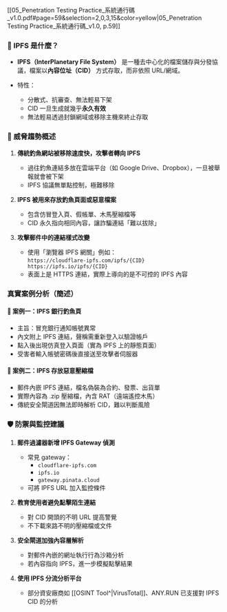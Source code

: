 [[05_Penetration Testing Practice_系統通行碼_v1.0.pdf#page=59&selection=2,0,3,15&color=yellow|05_Penetration Testing Practice_系統通行碼_v1.0, p.59]]
### 📌 IPFS 是什麼？

- **IPFS（InterPlanetary File System）** 是一種去中心化的檔案儲存與分發協議，檔案以**內容位址（CID）** 方式存取，而非依照 URL/網域。

- 特性：
    - 分散式、抗審查、無法輕易下架
    - CID 一旦生成就幾乎**永久有效**
    - 無法輕易透過封鎖網域或移除主機來終止存取

### 🚨 威脅趨勢概述

1. **傳統釣魚網站被移除速度快，攻擊者轉向 IPFS**
    - 過往釣魚連結多放在雲端平台（如 Google Drive、Dropbox），一旦被舉報就會被下架
    - IPFS 協議無單點控制，極難移除
        
2. **IPFS 被用來存放釣魚頁面或惡意檔案**
    - 包含仿冒登入頁、假帳單、木馬壓縮檔等
    - CID 永久指向相同內容，讓詐騙連結「難以拔除」
        
3. **攻擊郵件中的連結樣式改變**
    - 使用「瀏覽器 IPFS 網關」例如：   
            ```https://cloudflare-ipfs.com/ipfs/{CID}
            https://ipfs.io/ipfs/{CID}```
    - 表面上是 HTTPS 連結，實際上導向的是不可控的 IPFS 內容

### 真實案例分析（簡述）

#### 📧 案例一：IPFS 銀行釣魚頁
- 主旨：冒充銀行通知帳號異常
- 內文附上 IPFS 連結，聲稱需重新登入以驗證帳戶
- 點入後出現仿真登入頁面（實為 IPFS 上的靜態頁面）
- 受害者輸入帳號密碼後直接送至攻擊者伺服器

#### 📧 案例二：IPFS 存放惡意壓縮檔
- 郵件內嵌 IPFS 連結，檔名偽裝為合約、發票、出貨單
- 實際內容為 .zip 壓縮檔，內含 RAT（遠端遙控木馬）
- 傳統安全閘道因無法即時解析 CID，難以判斷風險

### 🛡️ 防禦與監控建議

1. **郵件過濾器新增 IPFS Gateway 偵測**
    
    - 常見 gateway：
        - `cloudflare-ipfs.com`
        - `ipfs.io`
        - `gateway.pinata.cloud`
    - 可將 IPFS URL 加入監控條件
        
2. **教育使用者避免點擊陌生連結**
    
    - 對 CID 開頭的不明 URL 提高警覺
    - 不下載來路不明的壓縮檔或文件
        
3. **安全閘道加強內容層解析**
    
    - 對郵件內嵌的網址執行行為沙箱分析
    - 若內容指向 IPFS，進一步模擬點擊結果
        
4. **使用 IPFS 分流分析平台**
    
    - 部分資安廠商如 [[OSINT Tool^|VirusTotal]]、ANY.RUN 已支援對 IPFS CID 的分析